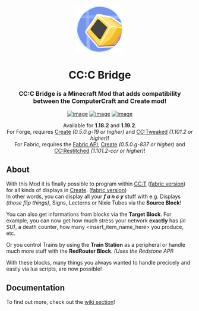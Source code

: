 <div align="center">
  <img width="128px" alt="icon" src="./docs/icon.png">  
    
  <h1 align="center">CC:C Bridge</h1>  
  <h3 align="center">CC:C Bridge is a Minecraft Mod that adds compatibility between the ComputerCraft and Create mod!</h3>  
    
  [![image](https://cf.way2muchnoise.eu/full_656214_downloads.svg?badge_style=for_the_badge)](https://www.curseforge.com/minecraft/mc-mods/cccbridge)
  [![image](https://modrinth-utils.vercel.app/api/badge/downloads/?id=fXt291FO&logo=true&style=for-the-badge)](https://modrinth.com/mod/cccbridge)
  [![image](https://img.shields.io/badge/TP-Blog-030380?style=for-the-badge)](https://tweaked-programs.cc/tag/cccbridge/)  
    
  Available for **1.18.2** and **1.19.2**.  
  For Forge, requires [Create](https://github.com/Creators-of-Create/Create) *(0.5.0.g-19 or higher)* and [CC:Tweaked](https://github.com/cc-tweaked/cc-tweaked) *(1.101.2 or higher)*!  
  For Fabric, requires the [Fabric API](https://github.com/fabricmc/fabric), [Create](https://github.com/Fabricators-of-Create/Create) *(0.5.0.g-837 or higher)* and [CC:Restitched](https://github.com/cc-tweaked/cc-restitched) *(1.101.2-ccr or higher)*!  
</div>
  
About
-----
With this Mod it is finally possible to program within [CC:T](https://github.com/cc-tweaked/cc-tweaked) ([fabric version](https://github.com/cc-tweaked/cc-restitched)) for all kinds of displays in [Create](https://github.com/Creators-of-Create/Create). ([fabric version](https://github.com/Fabricators-of-Create/Create))  
In other words, you can display all your  ***f a n c y***  stuff with e.g. Displays *(those flip things)*, Signs, Lecterns or Nixie Tubes via the **Source Block**!  

You can also get informations from blocks via the **Target Block**. For example, you can now get how much stress your network **exactly** has *(in SU)*, a death counter, how many <insert_item_name_here> you produce, etc.  

Or you control Trains by using the **Train Station** as a peripheral or handle much more stuff with the **RedRouter Block**. *(Uses the Redstone API)*  
  
With these blocks, many things you always wanted to handle precicely and easily via lua scripts, are now possible!  

Documentation
-------------------------------------
To find out more, check out the [wiki section](https://github.com/tweaked-programs/cccbridge/wiki)!
